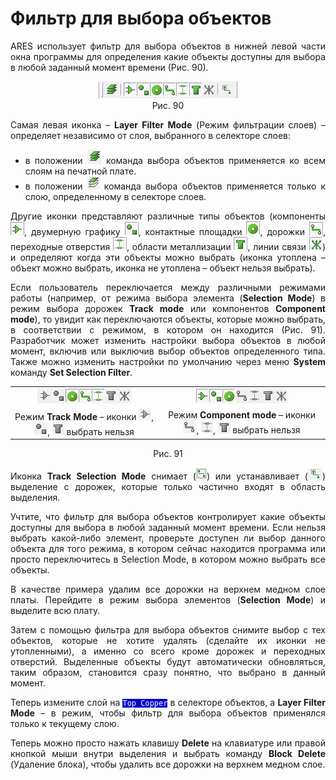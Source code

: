 # Фильтр для выбора объектов

<div style="text-align:justify;"> 
	<p>ARES использует фильтр для выбора объектов в нижней левой части окна программы для определения какие объекты доступны для выбора в любой заданный момент времени (Рис. 90).</p>
	<center><img src="/images/filter/filter.png" alt=""></center>
	<center>Рис. 90</center>
	<p>Самая левая иконка – <strong>Layer Filter Mode</strong> (Режим фильтрации слоев) – определяет независимо от слоя, выбранного в селекторе слоев:</p>
	<ul>
		<li>в положении <img src="/images/filter/layer1.png" alt=""> команда выбора объектов применяется ко всем слоям на печатной плате.</li>
		<li>в положении <img src="/images/filter/layer2.png" alt=""> команда выбора объектов применяется только к слою, определенному в селекторе слоев.</li>
	</ul>
	<p>Другие иконки представляют различные типы объектов (компоненты  <img src="/images/filter/comp.png" alt="">, двумерную графику <img src="/images/filter/gra.png" alt="">, контактные площадки <img src="/images/filter/pad.png" alt="">, дорожки  <img src="/images/filter/track.png" alt="">, переходные отверстия <img src="/images/filter/via.png" alt="">, области металлизации <img src="/images/filter/zones.png" alt="">, линии связи <img src="/images/filter/rat.png" alt="">) и определяют когда эти объекты можно выбрать (иконка утоплена – объект можно выбрать, иконка не утоплена – объект нельзя выбрать).</p>
	<p>Если пользователь переключается между различными режимами работы (например, от режима выбора элемента (<strong>Selection Mode</strong>) в режим выбора дорожек <strong>Track mode</strong> или компонентов <strong>Сomponent mode</strong>), то увидит как переключаются объекты, которые можно выбрать, в соответствии с режимом, в котором он находится (Рис. 91). Разработчик может изменить настройки выбора объектов в любой момент, включив или выключив выбор объектов определенного типа. Также можно изменить настройки по умолчанию через меню <strong>System</strong> команду <strong>Set Selection Filter</strong>.</p>
	<div>
		<table>
			<tbody>
				<tr>
					<td style="text-align:center;"><img src="/images/filter/trackmode.png" alt=""></td> <td style="text-align:center;"><img src="/images/filter/componentmode.png" alt=""></td>
				</tr>
				<tr>
					<td style="text-align:center;">Режим <strong>Track Mode</strong> – иконки <img src="/images/filter/comp1.png" alt="">, <img src="/images/filter/gra1.png" alt="">, <img src="/images/filter/zone1.png" alt=""> выбрать нельзя</td> <td style="text-align:center;">Режим <strong>Сomponent mode</strong> – иконки  <img src="/images/filter/track1.png" alt="">, <img src="/images/filter/via1.png" alt="">, <img src="/images/filter/zone2.png" alt=""> выбрать нельзя</td>
				</tr>
			</tbody>
		</table> 
	</div>
	<center>Рис. 91</center>
	<p>Иконка <strong>Track Selection Mode</strong> снимает (<img src="/images/filter/tr1.png" alt="">) или устанавливает (<img src="/images/filter/tr2.png" alt="">) выделение с дорожек, которые только частично входят в область выделения.</p>
	<p>Учтите, что фильтр для выбора объектов контролирует какие объекты доступны для выбора в любой заданный момент времени. Если нельзя выбрать какой-либо элемент, проверьте доступен ли выбор данного объекта для того режима, в котором сейчас находится программа или просто переключитесь в Selection Mode, в котором можно выбрать все объекты.</p>
	<p>В качестве примера удалим все дорожки на верхнем медном слое платы. Перейдите в режим выбора элементов (<strong>Selection Mode</strong>) и выделите всю плату.</p>
	<p>Затем с помощью фильтра для выбора объектов снимите выбор с тех объектов, которые не хотите удалять (сделайте их иконки не утопленными), а именно со всего кроме дорожек и переходных отверстий. Выделенные объекты будут автоматически обновляться, таким образом, становится сразу понятно, что выбрано в данный момент.</p>
	<p>Теперь измените слой на <code style="color: #FFF; background-color: rgb(0,0,204);">Top Copper</code> в селекторе объектов, а <strong>Layer Filter Mode</strong> – в режим, чтобы фильтр для выбора объектов применялся только к текущему слою.</p>
	<p>Теперь можно просто нажать клавишу <strong>Delete</strong> на клавиатуре или правой кнопкой мыши внутри выделения и выбрать команду <strong>Block Delete</strong> (Удаление блока), чтобы удалить все дорожки на верхнем медном слое.</p>

</div>